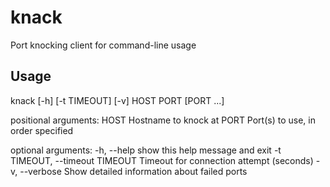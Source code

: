 knack
=====

Port knocking client for command-line usage

Usage
-----
knack [-h] [-t TIMEOUT] [-v] HOST PORT [PORT ...]

positional arguments:
  HOST                  Hostname to knock at
  PORT                  Port(s) to use, in order specified

optional arguments:
  -h, --help            show this help message and exit
  -t TIMEOUT, --timeout TIMEOUT
                        Timeout for connection attempt (seconds)
  -v, --verbose         Show detailed information about failed ports
